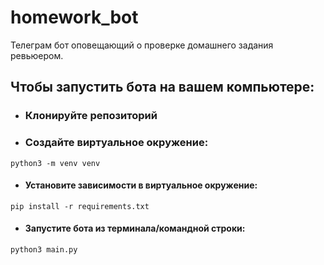 # homework_bot
Телеграм бот оповещающий о проверке домашнего задания ревьюером.
## Чтобы запустить бота на вашем компьютере:
- ### Клонируйте репозиторий
- ### Создайте виртуальное окружение:
```
python3 -m venv venv
```
- #### Установите зависимости в виртуальное окружение:
```
pip install -r requirements.txt
```
- #### Запустите бота из терминала/командной строки:
```
python3 main.py
```
